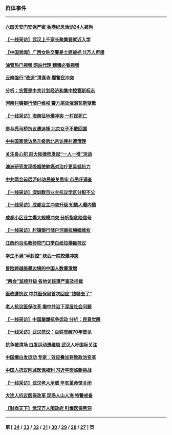 ### 群体事件
---
#### [六四天安门安保严密 香港纪念活动24人被拘](../../pages/ncid279/n14009800.md?06121645) 
#### [【一线采访】武汉上千家长聚集要就近入学](../../pages/ncid279/n14009497.md?06121645) 
#### [【中国禁闻】广西女称交警是土匪被抓 11万人声援](../../pages/ncid279/n14006869.md?06121645) 
#### [油管热门视频 网站代理 翻墙必看视频](http://138.2.39.72:81/youtube.html?epic-marker?06121645)
#### [云南强行“改造”清真寺 爆警民冲突](../../pages/ncid279/n14005561.md?06121645) 
#### [分析：农管是中共计划经济和集中控管新标志](../../pages/ncid279/n14000665.md?06121645) 
#### [河南村镇银行储户维权 警方施放催泪瓦斯驱散](../../pages/ncid279/n13998750.md?06121645) 
#### [【一线采访】海南征地爆冲突 一村民死亡](../../pages/ncid279/n13989137.md?06121645) 
#### [参与亮马桥抗议遭追捕 北京女子不敢回国](../../pages/ncid279/n13985420.md?06121645) 
#### [中共国家信访局升级后北京访民村遭清理](../../pages/ncid279/n13984826.md?06121645) 
#### [关注良心犯 前大陆律师发起“一人一推”活动](../../pages/ncid279/n13980524.md?06121645) 
#### [澳洲研究发现吸烟使肺癌对治疗更具抵抗力](../../pages/ncid279/n13977762.md?06121645) 
#### [中共两会前后沪61访民被关黑牢 市民吁调查](../../pages/ncid279/n13976054.md?06121645) 
#### [【一线采访】深圳数百业主抗议学区分配不公](../../pages/ncid279/n13976680.md?06121645) 
#### [【一线采访】成都业主冲突升级 知情人曝内情](../../pages/ncid279/n13965289.md?06121645) 
#### [成都小区业主爆大规模冲突 分析指危险信号](../../pages/ncid279/n13964520.md?06121645) 
#### [【一线采访】村镇银行储户河南拉横幅维权](../../pages/ncid279/n13964555.md?06121645) 
#### [江西约百名教师校门口举白纸拉横额抗议](../../pages/ncid279/n13958579.md?06121645) 
#### [学生不满“半封控” 陕西一院校爆冲突](../../pages/ncid279/n13946647.md?06121645) 
#### [冒险跨越美墨边境的中国人数量激增](../../pages/ncid279/n13946742.md?06121645) 
#### [“两会”监控升级 各地访民遭严查及拦截](../../pages/ncid279/n13942702.md?06121645) 
#### [医改遭抗议 中共医保局首次回应“钱哪去了”](../../pages/ncid279/n13938290.md?06121645) 
#### [老人抗议医保改革 揭中共治下深层社会问题](../../pages/ncid279/n13934963.md?06121645) 
#### [【一线采访】中国屡爆抗争运动 分析：民意觉醒](../../pages/ncid279/n13934024.md?06121645) 
#### [【一线采访】武汉抗议：百姓觉醒70年首见](../../pages/ncid279/n13931265.md?06121645) 
#### [抗争被清场 白发运动遭维稳 武汉人吁国际关注](../../pages/ncid279/n13931147.md?06121645) 
#### [中国爆白发运动 专家：效应叠加将致政治变革](../../pages/ncid279/n13931004.md?06121645) 
#### [中国人抗议削减医保福利 习近平面临新挑战](../../pages/ncid279/n13930530.md?06121645) 
#### [【一线采访】武汉老人示威 辛亥革命馆关闭](../../pages/ncid279/n13930368.md?06121645) 
#### [大连人抗议医保改革 现场人山人海 特警戒备](../../pages/ncid279/n13930248.md?06121645) 
#### [【财商天下】武汉万人围政府 引爆医保黑洞](../../pages/ncid279/n13927281.md?06121645) 

---
#### 第 [ [34](./34.md?06121645) / [33](./33.md?06121645) / [32](./32.md?06121645) / [31](./31.md?06121645) / [30](./30.md?06121645) / [29](./29.md?06121645) / [28](./28.md?06121645) / [27](./27.md?06121645) ] 页
